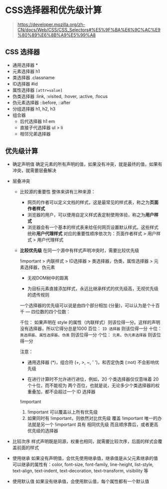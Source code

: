 # CSS选择器和优先级计算
>
> <https://developer.mozilla.org/zh-CN/docs/Web/CSS/CSS_Selectors#%E5%9F%BA%E6%9C%AC%E9%80%89%E6%8B%A9%E5%99%A8>

## CSS 选择器

- 通用选择器
  *
- 元素选择器
   h1
- 类选择器
   .classname
- ID选择器
   #id
- 属性选择器
   `[attr=value]`
- 伪类选择器
   :link, :visited, :hover, :active, :focus
- 伪元素选择器
   ::before, ::after
- 分组选择器
   h1, h2, h3
- 组合器
  - 后代选择器
     h1 em
  - 直接子代选择器
       ul > li
  - 相邻兄弟选择器

## 优先级计算

- 确定声明值
   确定元素的所有声明的值，如果没有冲突，就是最终的值，如果有冲突，就需要层叠解决

- 层叠冲突
  - 比较源的重要性
    整体来讲有三种来源：
    - 网页的作者可以定义文档的样式，这是最常见的样式表，称之为**页面作者样式**
    - 浏览器的用户，可以使用自定义样式表定制使用体验，称之为**用户样式**
    - 浏览器会有一个基本的样式表来给任何网页设置默认样式。这些样式统称**用户代理样式**
    对应的重要性顺序依次为：页面作者样式 > 用户样式 > 用户代理样式

  - **比较优先级**
     在同一个源中有样式声明冲突时，需要比较优先级
     <!-- 简单理解 -->
     !important > 内联样式 > ID选择器 > 类选择器，伪类，属性选择器 > 元素选择器，伪元素
    - 无视DOM树中的距离

    - 为目标元素直接添加样式，永远比继承样式的优先级高，无视优先级的遗传规则
    <!-- 具体规则 -->
      一个选择器的优先级可以说是由四个部分相加 (分量)，可以认为是个十百千 — 四位数的四个位数：

      千位： 如果声明在 style 的属性（内联样式）则该位得一分。这样的声明没有选择器，所以它得分总是1000
      百位： `ID 选择器` 则该位得一分
      十位： `类选择器`、`属性选择器`、`伪类` 则该位得一分
      个位： `元素`、`伪元素选择器` 则该位得一分

      注意：

    - 通用选择器 (*)，组合符 (+, >, ~, ' ')，和否定伪类 (:not) 不会影响优先级

    - 在进行计算时不允许进行进位，例如，20 个类选择器仅仅意味着 20 个十位，而不能视为 两个百位，也就是说，无论多少个类选择器的权重叠加，都不会超过一个 ID 选择器

    !important

      1. !important 可以覆盖以上所有优先级
      2. 如果同时有 !important，则依然对比优先级
         覆盖 !important 唯一的办法就是另一个 !important 具有 相同优先级 而且顺序靠后，或者更高优先级的选择器

- 比较次序
   样式声明既是同源，权重也相同，就需要比较次序，后面的样式会覆盖前面的样式
- 使用继承
   如果没有声明值，会优先使用继承值，继承值是从父元素继承的值
   可以继承的属性有：color, font-size, font-family, line-height, list-style, text-align, text-indent, text-decoration, text-transform, visibility 等
- 使用默认值
   如果没有继承值，会使用默认值，每个属性都有一个默认值
